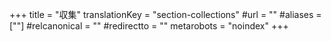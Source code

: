 +++
title = "収集"
translationKey = "section-collections"
#url = ""
#aliases = [""]
#relcanonical = ""
#redirectto = ""
metarobots = "noindex"
+++
